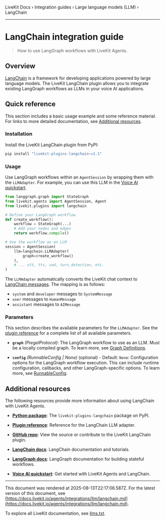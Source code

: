 LiveKit Docs › Integration guides › Large language models (LLM) › LangChain

---

# LangChain integration guide

> How to use LangGraph workflows with LiveKit Agents.

## Overview

[LangChain](https://www.langchain.com/) is a framework for developing applications powered by large language models. The LiveKit LangChain plugin allows you to integrate existing LangGraph workflows as LLMs in your voice AI applications.

## Quick reference

This section includes a basic usage example and some reference material. For links to more detailed documentation, see [Additional resources](#additional-resources).

### Installation

Install the LiveKit LangChain plugin from PyPI:

```bash
pip install "livekit-plugins-langchain~=1.1"

```

### Usage

Use LangGraph workflows within an `AgentSession` by wrapping them with the `LLMAdapter`. For example, you can use this LLM in the [Voice AI quickstart](https://docs.livekit.io/agents/start/voice-ai.md).

```python
from langgraph.graph import StateGraph
from livekit.agents import AgentSession, Agent
from livekit.plugins import langchain

# Define your LangGraph workflow
def create_workflow():
    workflow = StateGraph(...)
    # Add your nodes and edges
    return workflow.compile()

# Use the workflow as an LLM
session = AgentSession(
    llm=langchain.LLMAdapter(
        graph=create_workflow()
    ),
    # ... stt, tts, vad, turn_detection, etc.
)

```

The `LLMAdapter` automatically converts the LiveKit chat context to [LangChain messages](https://python.langchain.com/docs/concepts/messages/#langchain-messages). The mapping is as follows:

- `system` and `developer` messages to `SystemMessage`
- `user` messages to `HumanMessage`
- `assistant` messages to `AIMessage`

### Parameters

This section describes the available parameters for the `LLMAdapter`. See the [plugin reference](https://docs.livekit.io/reference/python/v1/livekit/plugins/langchain/index.html.md#livekit.plugins.langchain.LLMAdapter) for a complete list of all available parameters.

- **`graph`** _(PregelProtocol)_: The LangGraph workflow to use as an LLM. Must be a locally compiled graph. To learn more, see  [Graph Definitions](https://langchain-ai.github.io/langgraph/reference/graphs/).

- **`config`** _(RunnableConfig | None)_ (optional) - Default: `None`: Configuration options for the LangGraph workflow execution. This can include runtime configuration, callbacks, and other LangGraph-specific options. To learn more, see [RunnableConfig](https://python.langchain.com/docs/concepts/runnables/#runnableconfig).

## Additional resources

The following resources provide more information about using LangChain with LiveKit Agents.

- **[Python package](https://pypi.org/project/livekit-plugins-langchain/)**: The `livekit-plugins-langchain` package on PyPI.

- **[Plugin reference](https://docs.livekit.io/reference/python/v1/livekit/plugins/langchain/index.html.md#livekit.plugins.langchain.LLMAdapter)**: Reference for the LangChain LLM adapter.

- **[GitHub repo](https://github.com/livekit/agents/tree/main/livekit-plugins/livekit-plugins-langchain)**: View the source or contribute to the LiveKit LangChain plugin.

- **[LangChain docs](https://python.langchain.com/docs/)**: LangChain documentation and tutorials.

- **[LangGraph docs](https://python.langchain.com/docs/langgraph)**: LangGraph documentation for building stateful workflows.

- **[Voice AI quickstart](https://docs.livekit.io/agents/start/voice-ai.md)**: Get started with LiveKit Agents and LangChain.

---

This document was rendered at 2025-08-13T22:17:06.587Z.
For the latest version of this document, see [https://docs.livekit.io/agents/integrations/llm/langchain.md](https://docs.livekit.io/agents/integrations/llm/langchain.md).

To explore all LiveKit documentation, see [llms.txt](https://docs.livekit.io/llms.txt).